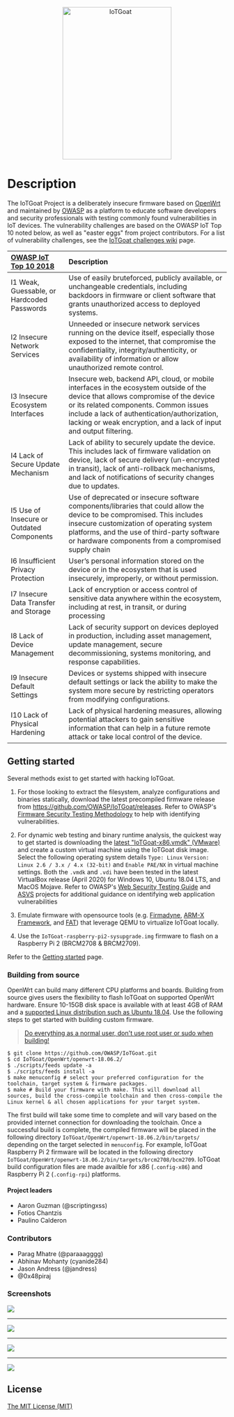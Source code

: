 <p align="center"><img src="/images/vertical-blue-logo.png" alt="IoTGoat" width="250" height="350" /></p>

# Description

The IoTGoat Project is a deliberately insecure firmware based on [OpenWrt](https://openwrt.org/) and maintained by [OWASP](http://owasp.org/) as a platform to educate software developers and security professionals with testing commonly found vulnerabilities in IoT devices. The vulnerability challenges are based on the OWASP IoT Top 10 noted below, as well as "easter eggs" from project contributors. For a list of vulnerability challenges, see the [IoTGoat challenges wiki](https://github.com/OWASP/IoTGoat/wiki/IoTGoat-challenges) page. 

| [OWASP IoT Top 10 2018](https://www.owasp.org/images/1/1c/OWASP-IoT-Top-10-2018-final.pdf) | Description |
| :--- | :--- |
| I1 Weak, Guessable, or Hardcoded Passwords | Use of easily bruteforced, publicly available, or unchangeable credentials, including backdoors in firmware or client software that grants unauthorized access to deployed systems. |
| I2 Insecure Network Services | Unneeded or insecure network services running on the device itself, especially those exposed to the internet, that compromise the confidentiality, integrity/authenticity, or availability of information or allow unauthorized remote control. |
| I3 Insecure Ecosystem Interfaces | Insecure web, backend API, cloud, or mobile interfaces in the ecosystem outside of the device that allows compromise of the device or its related components. Common issues include a lack of authentication/authorization, lacking or weak encryption, and a lack of input and output filtering. |
| I4 Lack of Secure Update Mechanism | Lack of ability to securely update the device. This includes lack of firmware validation on device, lack of secure delivery \(un-encrypted in transit\), lack of anti-rollback mechanisms, and lack of notifications of security changes due to updates. |
| I5 Use of Insecure or Outdated Components | Use of deprecated or insecure software components/libraries that could allow the device to be compromised. This includes insecure customization of operating system platforms, and the use of third-party software or hardware components from a compromised supply chain |
| I6 Insufficient Privacy Protection | User’s personal information stored on the device or in the ecosystem that is used insecurely, improperly, or without permission. |
| I7 Insecure Data Transfer and Storage | Lack of encryption or access control of sensitive data anywhere within the ecosystem, including at rest, in transit, or during processing |
| I8 Lack of Device Management | Lack of security support on devices deployed in production, including asset management, update management, secure decommissioning, systems monitoring, and response capabilities. |
| I9 Insecure Default Settings | Devices or systems shipped with insecure default settings or lack the ability to make the system more secure by restricting operators from modifying configurations. |
| I10 Lack of Physical Hardening | Lack of physical hardening measures, allowing potential attackers to gain sensitive information that can help in a future remote attack or take local control of the device. |

## Getting started

Several methods exist to get started with hacking IoTGoat. 

1. For those looking to extract the filesystem, analyze configurations and binaries statically, download the latest precompiled firmware release from https://github.com/OWASP/IoTGoat/releases. Refer to OWASP's [Firmware Security Testing Methodology](https://scriptingxss.gitbook.io/firmware-security-testing-methodology/) to help with identifying vulnerabilities. 
   
2. For dynamic web testing and binary runtime analysis, the quickest way to get started is downloading the [latest "IoTGoat-x86.vmdk" (VMware)](https://github.com/OWASP/IoTGoat/releases) and create a custom virtual machine using the IoTGoat disk image. Select the following operating system details `Type: Linux` `Version: Linux 2.6 / 3.x / 4.x (32-bit)` and `Enable PAE/NX` in virtual machine settings. Both the `.vmdk` and `.vdi` have been tested in the latest VirtualBox release (April 2020) for Windows 10, Ubuntu 18.04 LTS, and MacOS Mojave. Refer to OWASP's [Web Security Testing Guide](https://github.com/OWASP/wstg/tree/master/document) and [ASVS](https://github.com/OWASP/ASVS) projects for additional guidance on identifying web application vulnerabilities

3. Emulate firmware with opensource tools (e.g. [Firmadyne](https://github.com/firmadyne/firmadyne), [ARM-X Framework](https://github.com/therealsaumil/armx/), and [FAT](https://github.com/attify/firmware-analysis-toolkit)) that leverage QEMU to virtualize IoTGoat locally.

4. Use the `IoTGoat-raspberry-pi2-sysupgrade.img` firmware to flash on a Raspberry Pi 2 (BRCM2708 & BRCM2709).

Refer to the [Getting started](https://github.com/OWASP/IoTGoat/wiki/Getting-started) page.

### Building from source
OpenWrt can build many different CPU platforms and boards. Building from source gives users the flexibility to flash IoTGoat on supported OpenWrt hardware. Ensure 10-15GB disk space is available with at least 4GB of RAM and a [supported Linux distribution such as Ubuntu 18.04](https://openwrt.org/docs/guide-developer/build-system/install-buildsystem). Use the following steps to get started with building custom firmware. 

> [Do everything as a normal user, don't use root user or sudo when building!](https://openwrt.org/docs/guide-developer/build-system/use-buildsystem)

```
$ git clone https://github.com/OWASP/IoTGoat.git
$ cd IoTGoat/OpenWrt/openwrt-18.06.2/
$ ./scripts/feeds update -a
$ ./scripts/feeds install -a
$ make menuconfig # select your preferred configuration for the toolchain, target system & firmware packages.
$ make # Build your firmware with make. This will download all sources, build the cross-compile toolchain and then cross-compile the Linux kernel & all chosen applications for your target system.
```
The first build will take some time to complete and will vary based on the provided internet connection for downloading the toolchain. Once a successful build is complete, the compiled firmware will be placed in the following directory `IoTGoat/OpenWrt/openwrt-18.06.2/bin/targets/` depending on the target selected in `menuconfig`. For example, IoTGoat Raspberry Pi 2 firmware will be located in the following directory `IoTGoat/OpenWrt/openwrt-18.06.2/bin/targets/brcm2708/bcm2709`. IoTGoat build configuration files are made availble for x86 (`.config-x86`) and Raspberry Pi 2 (`.config-rpi`) platforms.

#### Project leaders

* Aaron Guzman (@scriptingxss)
* Fotios Chantzis
* Paulino Calderon

### Contributors

* Parag Mhatre (@paraaagggg)
* Abhinav Mohanty (cyanide284)
* Jason Andress (@jandress)
* @0x48piraj

### Screenshots

![](https://github.com/OWASP/IoTGoat/blob/master/images/IoTGoat_login.png)
***
![](https://github.com/OWASP/IoTGoat/blob/master/images/IoTGoat_upnp.png)
***
![](https://github.com/OWASP/IoTGoat/blob/master/images/IoTGoat_wireless.png)
***
![](https://github.com/OWASP/IoTGoat/blob/master/images/OWASPIoTGoat_console.png)

## License

[The MIT License (MIT)](./LICENSE.md)
